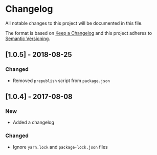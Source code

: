 # Changelog

All notable changes to this project will be documented in this file.

The format is based on [Keep a Changelog](http://keepachangelog.com/en/1.0.0/) and this project adheres to [Semantic Versioning](http://semver.org/spec/v2.0.0.html).

## [1.0.5] - 2018-08-25

### Changed

- Removed `prepublish` script from `package.json`

## [1.0.4] - 2017-08-08

### New

- Added a changelog

### Changed

- Ignore `yarn.lock` and `package-lock.json` files